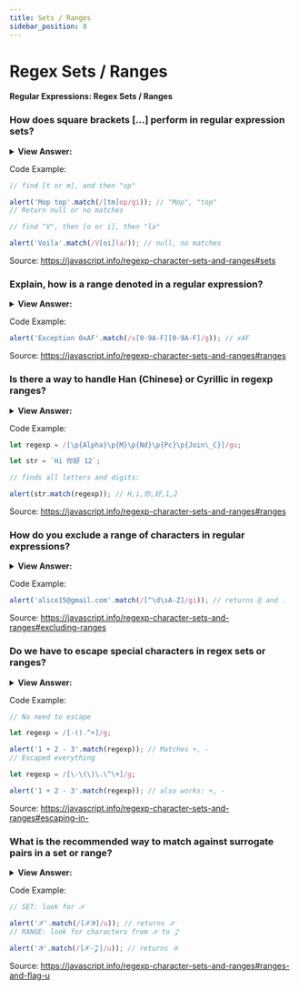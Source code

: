 ```yaml
---
title: Sets / Ranges
sidebar_position: 8
---
```


# Regex Sets / Ranges

**Regular Expressions: Regex Sets / Ranges**

<head>
  <title>Regex Sets / Ranges - JavaScript Interview Questions & Answers</title>
  <meta charSet="utf-8" />
</head>

### How does square brackets […] perform in regular expression sets?

<details>
  <summary><strong>View Answer:</strong></summary>
  <div>
  <div><strong>Interview Response:</strong> Several characters or character classes inside square brackets […] mean to “search for any character among given”. For example, [eao] means any of the 3 characters: 'a', 'e', or 'o'. That is called a set, in regex terminology. Sets can be used in a regexp along with regular characters. It should be noted, although there are multiple characters in the set, they correspond to exactly one character in the match.
    </div>
  </div>
</details>

Code Example:

```js
// find [t or m], and then "op"

alert('Mop top'.match(/[tm]op/gi)); // "Mop", "top"
// Return null or no matches

// find "V", then [o or i], then "la"

alert('Voila'.match(/V[oi]la/)); // null, no matches
```

Source: <https://javascript.info/regexp-character-sets-and-ranges#sets>

### Explain, how is a range denoted in a regular expression?

<details>
  <summary><strong>View Answer:</strong></summary>
  <div>
  <div><strong>Interview Response:</strong> In simple terms, a range in a regular is denoted or expression inside of square brackets. A range may from [a-z] or [1-100], this can be set based on your needs. We can also use character classes inside […]. For example, if we would like to look for a wordy character \w or a hyphen -, then the set is [\w-]. Combining multiple classes is also possible, e.g. [\s\d] means “a space character or a digit”.
    </div>
  </div>
</details>

Code Example:

```js
alert('Exception 0xAF'.match(/x[0-9A-F][0-9A-F]/g)); // xAF
```

Source: <https://javascript.info/regexp-character-sets-and-ranges#ranges>

### Is there a way to handle Han (Chinese) or Cyrillic in regexp ranges?

<details>
  <summary><strong>View Answer:</strong></summary>
  <div>
  <div><strong>Interview Response:</strong> Yes, we can write a more universal pattern, that looks for wordly characters in any language. That is easy, we would use the Unicode properties available to us in regular expressions. It should be noted that Unicode properties are not supported in Internet Explorer. If we really need them, we can use library XRegExp for IE users.
    </div>
  </div>
</details>

Code Example:

```js
let regexp = /[\p{Alpha}\p{M}\p{Nd}\p{Pc}\p{Join\_C}]/gu;

let str = `Hi 你好 12`;

// finds all letters and digits:

alert(str.match(regexp)); // H,i,你,好,1,2
```

Source: <https://javascript.info/regexp-character-sets-and-ranges#ranges>

### How do you exclude a range of characters in regular expressions?

<details>
  <summary><strong>View Answer:</strong></summary>
  <div>
  <div><strong>Interview Response:</strong> If we want to exclude a range of characters in a regular expression. We can place the caret ^ character at the start and match any character except the ones we are trying to match.
    </div>
  </div>
</details>

Code Example:

```js
alert('alice15@gmail.com'.match(/[^\d\sA-Z]/gi)); // returns @ and .
```

Source: <https://javascript.info/regexp-character-sets-and-ranges#excluding-ranges>

### Do we have to escape special characters in regex sets or ranges?

<details>
  <summary><strong>View Answer:</strong></summary>
  <div>
  <div><strong>Interview Response:</strong> No, there is no need to escape special characters in regex ranges or sets. The only characters that are is escaped are the caret ^ and the closing bracket. They are not escaped in the technical sense, but rather implicitly. This does not mean we cannot escape characters, but that it is not necessary in most cases.
    </div>
  </div>
</details>

Code Example:

```js
// No need to escape

let regexp = /[-().^+]/g;

alert('1 + 2 - 3'.match(regexp)); // Matches +, -
// Escaped everything

let regexp = /[\-\(\)\.\^\+]/g;

alert('1 + 2 - 3'.match(regexp)); // also works: +, -
```

Source: <https://javascript.info/regexp-character-sets-and-ranges#escaping-in->

### What is the recommended way to match against surrogate pairs in a set or range?

<details>
  <summary><strong>View Answer:</strong></summary>
  <div>
  <div><strong>Interview Response:</strong> If there are surrogate pairs in the set, flag u is required for them to work correctly. This also applies to a range of surrogate pairs.
    </div>
  </div>
</details>

Code Example:

```js
// SET: look for 𝒳

alert('𝒳'.match(/[𝒳𝒴]/u)); // returns 𝒳
// RANGE: look for characters from 𝒳 to 𝒵

alert('𝒴'.match(/[𝒳-𝒵]/u)); // returns 𝒴
```

Source: <https://javascript.info/regexp-character-sets-and-ranges#ranges-and-flag-u>
